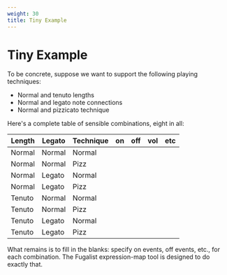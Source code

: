 ```yaml
---
weight: 30
title: Tiny Example
---
```


# Tiny Example

To be concrete, suppose we want to support the following playing techniques:

- Normal and tenuto lengths
- Normal and legato note connections
- Normal and pizzicato technique

Here's a complete table of sensible combinations, eight in all:

Length | Legato | Technique | on  | off  | vol | etc
------ | ------ | ----------| --------- | ---------- | -------------- | ---
Normal | Normal | Normal    |
Normal | Normal | Pizz      |
Normal | Legato | Normal    |
Normal | Legato | Pizz      |
Tenuto | Normal | Normal    |
Tenuto | Normal | Pizz      |
Tenuto | Legato | Normal    |
Tenuto | Legato | Pizz      |

What remains is to fill in the blanks: specify on events, off events, etc., for
each combination. The Fugalist expression-map tool is designed to do exactly that.
